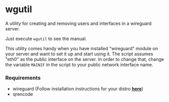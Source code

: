 # wgutil
A utility for creating and removing users and interfaces in a wireguard server.

Just execute `wgutil` to see the manual.

This utility comes handy when you have installed "wireguard" module on your server and want to set it up and start using it.
The script assumes "eth0" as the public interface on the server. In order to change that, change the variable `MAINIF` in the script to your public network interface name.

### Requirements
- wireguard (Follow installation instructions for your distro [**here**](https://www.wireguard.com/install/))
- qrencode

